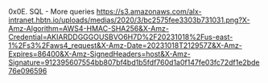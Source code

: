 0x0E. SQL - More queries
https://s3.amazonaws.com/alx-intranet.hbtn.io/uploads/medias/2020/3/bc2575fee3303b731031.png?X-Amz-Algorithm=AWS4-HMAC-SHA256&X-Amz-Credential=AKIARDDGGGOUSBVO6H7D%2F20231018%2Fus-east-1%2Fs3%2Faws4_request&X-Amz-Date=20231018T212957Z&X-Amz-Expires=86400&X-Amz-SignedHeaders=host&X-Amz-Signature=912395607554bb807bf4bd1b5fdf760d1a0f147fe03fc72df1e2bde76e096596
